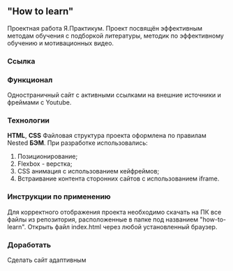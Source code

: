 ## "How to learn"  
Проектная работа Я.Практикум. 
Проект посвящён эффективным методам обучения с подборкой литературы, методик по эффективному обучению и мотивационных видео.

### Ссылка


### Функционал
Одностраничный сайт с активными ссылками на внешние источники и фреймами с Youtube.
  
### Технологии
**HTML**, **CSS**
Файловая структура проекта оформлена по правилам Nested **БЭМ**. 
При разработке использовались: 
1. Позиционирование;
1. Flexbox - верстка;
2. CSS анимация с использованием кейфреймов;
3. Встраивание контента сторонних сайтов с использованием iframe.  

### Инструкции по применению  
Для  корректного отображения проекта необходимо скачать на ПК все файлы из репозитория, расположенные в папке под названием "how-to-learn". Открыть файл index.html через любой установленный браузер. 

### Доработать  
Сделать сайт адаптивным 

